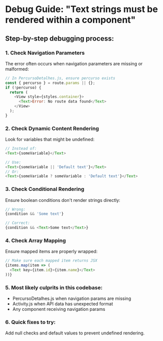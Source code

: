 # Debug Guide: "Text strings must be rendered within a <Text> component"

## Step-by-step debugging process:

### 1. Check Navigation Parameters
The error often occurs when navigation parameters are missing or malformed:

```javascript
// In PercursoDetalhes.js, ensure percurso exists
const { percurso } = route.params || {};
if (!percurso) {
  return (
    <View style={styles.container}>
      <Text>Error: No route data found</Text>
    </View>
  );
}
```

### 2. Check Dynamic Content Rendering
Look for variables that might be undefined:

```javascript
// Instead of:
<Text>{someVariable}</Text>

// Use:
<Text>{someVariable || 'Default text'}</Text>
// Or:
<Text>{someVariable ? someVariable : 'Default text'}</Text>
```

### 3. Check Conditional Rendering
Ensure boolean conditions don't render strings directly:

```javascript
// Wrong:
{condition && 'Some text'}

// Correct:
{condition && <Text>Some text</Text>}
```

### 4. Check Array Mapping
Ensure mapped items are properly wrapped:

```javascript
// Make sure each mapped item returns JSX
{items.map(item => (
  <Text key={item.id}>{item.name}</Text>
))}
```

### 5. Most likely culprits in this codebase:
- PercursoDetalhes.js when navigation params are missing
- Activity.js when API data has unexpected format
- Any component receiving navigation params

### 6. Quick fixes to try:
Add null checks and default values to prevent undefined rendering.